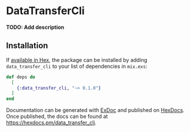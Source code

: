 # DataTransferCli

**TODO: Add description**

## Installation

If [available in Hex](https://hex.pm/docs/publish), the package can be installed
by adding `data_transfer_cli` to your list of dependencies in `mix.exs`:

```elixir
def deps do
  [
    {:data_transfer_cli, "~> 0.1.0"}
  ]
end
```

Documentation can be generated with [ExDoc](https://github.com/elixir-lang/ex_doc)
and published on [HexDocs](https://hexdocs.pm). Once published, the docs can
be found at <https://hexdocs.pm/data_transfer_cli>.

